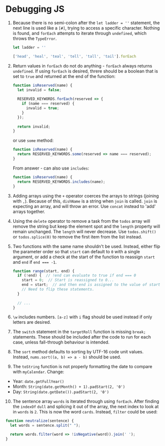 # Debugging JS

1. Because there is no semi-colon after the `let ladder = ''` statement, the next line is used like a `[#]`, trying to access a specific character. Nothing is found, and `forEach` attempts to iterate through `undefined`, which throws the `TypeError`.

   ```js
   let ladder = ''

   ['head', 'heal', 'teal', 'tell', 'tall', 'tail'].forEach
   ```

2. Return values in `forEach` do not do anything - `forEach` always returns `undefined`. If using `forEach` is desired, threre should be a boolean that is set to `true` and returned at the end of the function:

   ```js
   function isReserved(name) {
     let invalid = false;
 
     RESERVED_KEYWORDS.forEach(reserved => {
       if (name === reserved) {
         invalid = true;
       }
     });
 
     return invalid;
   }
   ```

   or use `some` method:

   ```js
   function isReserved(name) {
     return RESERVED_KEYWORDS.some(reserved => name === reserved);
   }
   ```

   From answer - can also use `includes`:
   ```js
   function isReserved(name) {
     return RESERVED_KEYWORDS.includes(name);
   }
   ```

3. Adding arrays using the `+` operator coerces the arrays to strings (joining with `,`). Because of this, `dishName` is a string when `join` is called. `join` is expecting an array, and will throw an error. Use `concat` instead to 'add' arrays together.

4. Using the `delete` operator to remove a task from the `todos` array will remove the string but keep the element spot and the `length` property will remain unchanged. The `length` will never decrease. Use `todos.shift()` or `todos.splice(0)` to remove the first item from the list instead.

5. Two functions with the same name shouldn't be used. Instead, either flip the parameter order so that `start` can default to `0` with a single argument, or add a check at the start of the function to reassign `start` and `end` if `end === -1`.

   ```js
   function range(start, end) {
     if (!end) {  // !end can evaluate to true if end === 0
       start = 0;  // Start is reassigned to 0...
       end = start;  // and then end is assigned to the value of start (0);
       // Need to flip these statements.
     }
 
     // ...
   }
   ```

6. `\w` includes numbers. `[a-z]` with `i` flag should be used instead if only letters are desired.

7. The `switch` statement in the `targetRoll` function is missing `break;` statements. These should be included after the code to run for each case, unless fall-through behaviour is intended.

8. The `sort` method defaults to sorting by UTF-16 code unit values. Instead, `nums.sort((a, b) => a - b)` should be used.

9. The `toString` function is not properly formatting the date to compare with `myCalendar`. Change:
  - Year: `date.getFullYear()`
  - Month: `String(date.getMonth() + 1).padStart(2, '0')`
  - Day: `String(date.getDate()).padStart(2, '0')`

10. The sentence array `words` is iterated through using `forEach`. After finding the `indexOf` `dull` and splicing it out of the array, the next index to look at in `words` is `2`. This is now the word `cards`. Instead, `filter` could be used:

   ```js
   function neutralize(sentence) {
     let words = sentence.split(" ");
 
     return words.filter(word => !isNegative(word)).join(' ');
   }
   ```
